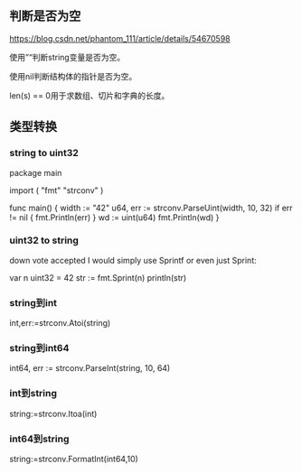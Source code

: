 ## 判断是否为空

https://blog.csdn.net/phantom_111/article/details/54670598

使用”“判断string变量是否为空。

使用nil判断结构体的指针是否为空。 

len(s) == 0用于求数组、切片和字典的长度。 

## 类型转换
### string to uint32
 
package main

import (
    "fmt"
    "strconv"
)

func main() {
    width := "42"
    u64, err := strconv.ParseUint(width, 10, 32)
    if err != nil {
        fmt.Println(err)
    }
    wd := uint(u64)
    fmt.Println(wd)
}


### uint32 to string

down vote
accepted
I would simply use Sprintf or even just Sprint:

var n uint32 = 42
str := fmt.Sprint(n)
println(str)
 
### string到int 
int,err:=strconv.Atoi(string)
### string到int64 
int64, err := strconv.ParseInt(string, 10, 64)
### int到string 
string:=strconv.Itoa(int)
### int64到string 
string:=strconv.FormatInt(int64,10)
 





